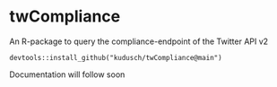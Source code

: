 # twCompliance
An R-package to query the compliance-endpoint of the Twitter API v2

`devtools::install_github("kudusch/twCompliance@main")`

Documentation will follow soon 

